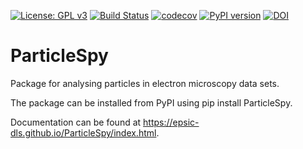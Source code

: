 [![License: GPL v3](https://img.shields.io/badge/License-GPLv3-blue.svg)](https://www.gnu.org/licenses/gpl-3.0)
[![Build Status](https://travis-ci.com/ePSIC-DLS/ParticleSpy.svg?branch=master)](https://travis-ci.com/ePSIC-DLS/ParticleSpy)
[![codecov](https://codecov.io/gh/ePSIC-DLS/ParticleSpy/branch/master/graph/badge.svg)](https://codecov.io/gh/ePSIC-DLS/ParticleSpy)
[![PyPI version](https://badge.fury.io/py/particlespy.svg)](https://badge.fury.io/py/particlespy)
[![DOI](https://zenodo.org/badge/154111577.svg)](https://zenodo.org/badge/latestdoi/154111577)

# ParticleSpy
Package for analysing particles in electron microscopy data sets.

The package can be installed from PyPI using pip install ParticleSpy.

Documentation can be found at https://epsic-dls.github.io/ParticleSpy/index.html.
